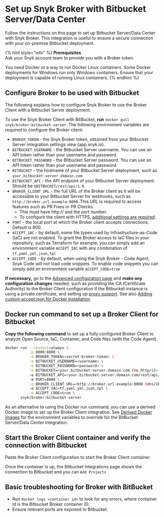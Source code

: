# Set up Snyk Broker with Bitbucket Server/Data Center

Follow the instructions on this page to set up Bitbucket Server/Data Center with Snyk Broker. This integration is useful to ensure a secure connection with your on-premise Bitbucket deployment.

{% hint style="info" %}
**Prerequisites**\
Ask your Snyk account team to provide you with a Broker token.

You need Docker or a way to run Docker Linux containers. Some Docker deployments for Windows run only Windows containers. Ensure that your deployment is capable of running Linux containers.
{% endhint %}

## Configure Broker to be used with Bitbucket

The following explains how to configure Snyk Broker to use the Broker Client with a Bitbucket Server deployment.

To use the Snyk Broker Client with BitBucket, **run** `docker pull snyk/broker:bitbucket-server.`The following environment variables are required to configure the Broker client:

* `BROKER_TOKEN` - the Snyk Broker token, obtained from your Bitbucket Server integration settings view (app.snyk.io).
* `BITBUCKET_USERNAME` - the Bitbucket Server username. You can use an API token rather than your username and password.
* `BITBUCKET_PASSWORD` - the Bitbucket Server password. You can use an API token rather than your username and password.
* `BITBUCKET` - the hostname of your Bitbucket Server deployment, such as `your.bitbucket-server.domain.com`.
* `BITBUCKET_API` - the API endpoint of your Bitbucket Server deployment. Should be `$BITBUCKET/rest/api/1.0`.
* `BROKER_CLIENT_URL` - the full URL of the Broker client as it will be accessible to your Bitbucket Server for webhooks, such as `http://broker.url.example:8000.`This URL is required to access features such as PR Fixes or PR Checks.
  * This must have http:// and the port number.&#x20;
  * To configure the client with HTTPS, [additional settings are required](https://docs.snyk.io/snyk-admin/snyk-broker/install-and-configure-broker-using-docker/advanced-configuration-for-snyk-broker-docker-installation/https-for-broker-client-with-docker).
* `PORT` - the local port at which the Broker client accepts connections. Default is 800.
* `ACCEPT_IAC` - by default, some file types used by Infrastructure-as-Code (IaC) are not enabled. To grant the Broker access to IaC files in your repository, such as Terraform for example, you can simply add an environment variable `ACCEPT_IAC` with any combination of `tf,yaml,yml,json,tpl`
* `ACCEPT_CODE` - by default, when using the Snyk Broker - Code Agent, Snyk Code will not load code snippets. To enable code snippets you can simply add an environment variable `ACCEPT_CODE=true`

**If necessary,** go to the [Advanced configuration page](../install-and-configure-broker-using-docker/advanced-configuration-for-snyk-broker-docker-installation/) and **make any configuration changes** needed, such as providing the CA (Certificate Authority) to the Broker Client configuration if the Bitbucket instance is using a private certificate, and setting up [proxy support](https://docs.snyk.io/integrations/snyk-broker/set-up-snyk-broker/how-to-install-and-configure-your-snyk-broker-client#proxy-support). See also [Adding custom accept.json for Docker installation](../install-and-configure-broker-using-docker/advanced-configuration-for-snyk-broker-docker-installation/adding-custom-allowlist-for-docker-installation.md).

## Docker run command to set up a Broker Client for Bitbucket

**Copy the following command** to set up a fully configured Broker Client to analyze Open Source, IaC, Container, and Code files (with the Code Agent).

```bash
docker run --restart=always \
           -p 8000:8000 \
           -e BROKER_TOKEN=<secret-broker-token> \
           -e BITBUCKET_USERNAME=<username> \
           -e BITBUCKET_PASSWORD=<password> \
           -e BITBUCKET=<your.bitbucket-server.domain.com (no http/s)> \
           -e BITBUCKET_API=<your.bitbucket-server.domain.com/rest/api/1.0 (no http/s)> \
           -e PORT=8000 \
           -e BROKER_CLIENT_URL=<http://broker.url.example:8000 (dns/IP:port)> \
           -e ACCEPT_IAC=tf,yaml,yml,json,tpl \
           -e ACCEPT_CODE=true \
       snyk/broker:bitbucket-server
```

As an alternative to using the Docker run command, you can use a derived Docker image to set up the Broker Client integration. See [Derived Docker images](derived-docker-images-for-broker-client-integrations-and-container-registry-agent.md) for the environment variables to override for the BitBucket Server/Data Center integration.

## Start the Broker Client container and verify the connection with Bitbucket

Paste the Broker Client configuration to start the Broker Client container.

Once the container is up, the Bitbucket Integrations page shows the connection to Bitbucket and you can `Add Projects`

## Basic troubleshooting for Broker with BitBucket

* Run `docker logs <container id>` to look for any errors, where container id is the Bitbucket Broker container ID.
* Ensure relevant ports are exposed to Bitbucket.
